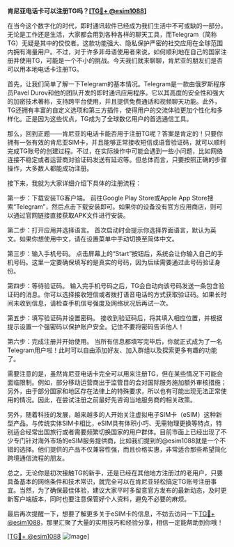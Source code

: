 **肯尼亚电话卡可以注册TG吗？[[TG💪+ @esim1088](https://t.me/s/esim1088)]**

在当今这个数字化的时代，即时通讯软件已经成为我们生活中不可或缺的一部分。无论是工作还是生活，大家都会用到各种各样的聊天工具，而Telegram（简称TG）无疑是其中的佼佼者。这款功能强大、隐私保护严密的社交应用在全球范围内拥有海量用户。不过，对于许多非母语使用者来说，如何顺利地在自己的国家注册并使用TG，可能是一个不小的挑战。今天我们就来聊聊，肯尼亚的朋友们是否可以用本地电话卡注册TG。

首先，让我们简单了解一下Telegram的基本情况。Telegram是一款由俄罗斯程序员Pavel Durov和他的团队开发的即时通讯应用程序。它以其高度的安全性和强大的加密技术著称，支持跨平台使用，并且提供免费通话和视频聊天功能。此外，TG还拥有丰富的自定义选项和第三方插件，使得用户的交流体验更加个性化和多样化。正是因为这些优点，TG成为了全球数亿用户的首选通信工具。

那么，回到正题——肯尼亚的电话卡能否用于注册TG呢？答案是肯定的！只要你拥有一张有效的肯尼亚SIM卡，并且能够正常接收短信或语音验证码，就可以顺利完成TG账号的创建过程。不过，在实际操作中可能会遇到一些小问题，比如网络连接不稳定或者运营商对验证码发送有延迟等。但总体而言，只要按照正确的步骤操作，大多数人都能成功注册。

接下来，我就为大家详细介绍下具体的注册流程：

第一步：下载安装TG客户端。
前往Google Play Store或Apple App Store搜索“Telegram”，然后点击下载安装即可。如果你的设备没有官方应用商店，则可以通过官网链接直接获取APK文件进行安装。

第二步：打开应用并选择语言。
首次启动时会提示你选择界面语言，默认为英文。如果你想使用中文，请在设置菜单中手动切换至简体中文。

第三步：输入手机号码。
点击屏幕上的“Start”按钮后，系统会让你输入自己的手机号码。这里一定要确保填写的是真实的号码，因为后续需要通过此号码验证身份。

第四步：等待验证码。
输入完手机号码之后，TG会自动向该号码发送一条包含验证码的消息。你可以选择接收短信或者拨打语音电话的方式获取验证码。如果长时间未收到信息，请检查手机信号强度及网络状况后再试一次。

第五步：填写验证码并设置密码。
接收到验证码后，将其填入相应位置，并根据提示设置一个强密码以保护账户安全。记住不要将密码告诉他人！

第六步：完成注册并开始使用。
当所有信息都填写完毕后，你就正式成为了一名Telegram用户啦！此时可以自由添加好友、加入群组以及探索更多有趣的功能了。

需要注意的是，虽然肯尼亚电话卡完全可以用来注册TG，但在某些情况下可能会面临限制。例如，部分移动运营商出于监管目的会对国际服务施加额外审核措施；另外，由于部分国家和地区存在法律上的特殊要求，所以也有可能出现无法正常使用的情况。因此，在尝试注册之前最好先咨询当地服务商的相关政策。

另外，随着科技的发展，越来越多的人开始关注虚拟电子SIM卡（eSIM）这种新型产品。与传统实体SIM卡相比，eSIM具有体积小巧、无需物理更换等特点，特别适合经常出国旅行或者需要频繁切换国家的用户群体。目前市面上已经出现了不少专门针对海外市场的eSIM服务提供商，比如我们提到的@esim1088就是一个不错的选择。他们提供的产品不仅兼容性强，而且价格实惠，非常适合那些希望简化跨境通信流程的朋友。

总之，无论你是初次接触TG的新手，还是已经在其他地方注册过的老用户，只要具备基本的网络条件和技术常识，就完全可以在肯尼亚轻松搞定TG账号注册事宜。当然，为了确保最佳体验，建议大家平时多留意官方发布的最新动态，及时更新客户端版本，同时也要注意保管好个人资料，避免不必要的麻烦。

最后再次提醒一下，想要了解更多关于eSIM卡的信息，不妨去访问一下[TG💪+ @esim1088](https://t.me/s/esim1088)，那里汇聚了大量的实用技巧和经验分享，相信一定能帮助到你哦！

[[TG💪+ @esim1088](https://t.me/s/esim1088) ![Image](https://i.postimg.cc/4NQfJmqS/Snipaste-2025-05-13-00-14-12.png)]